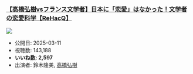### [【高橋弘樹vsフランス文学者】日本に「恋愛」はなかった！文学者の恋愛科学【ReHacQ】](https://www.youtube.com/watch?v=yuUh98QHKPo)
[![](https://img.youtube.com/vi/yuUh98QHKPo/sddefault.jpg)](https://www.youtube.com/watch?v=yuUh98QHKPo)
-   公開日: 2025-03-11
-   視聴数: 143,188
-   **いいね数: 2,597**
-   出演者: 鈴木隆美, [高橋弘樹](/rehacq_fan/people/高橋弘樹 "wikilink")
